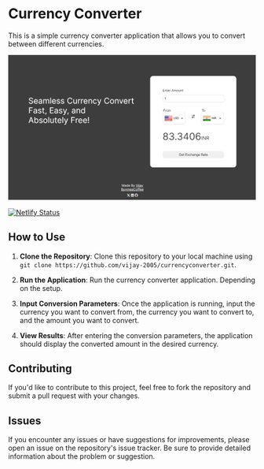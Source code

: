 
# Currency Converter

This is a simple currency converter application that allows you to convert between different currencies.

![Image Description](/images/Screenshot%202024-04-07%20185031.png)


[![Netlify Status](https://api.netlify.com/api/v1/badges/7a8bb9c6-8569-4614-a4b9-35dfdba7c822/deploy-status)](https://app.netlify.com/sites/currencii/deploys)

## How to Use

1. **Clone the Repository**: Clone this repository to your local machine using `git clone https://github.com/vijay-2005/currencyconverter.git`.

2. **Run the Application**: Run the currency converter application. Depending on the setup.

3. **Input Conversion Parameters**: Once the application is running, input the currency you want to convert from, the currency you want to convert to, and the amount you want to convert.

4. **View Results**: After entering the conversion parameters, the application should display the converted amount in the desired currency.

## Contributing

If you'd like to contribute to this project, feel free to fork the repository and submit a pull request with your changes.

## Issues

If you encounter any issues or have suggestions for improvements, please open an issue on the repository's issue tracker. Be sure to provide detailed information about the problem or suggestion.



